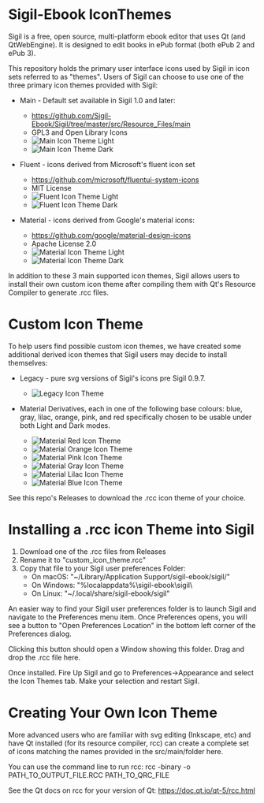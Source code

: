 Sigil-Ebook IconThemes
======================

Sigil is a free, open source, multi-platform ebook editor that uses
Qt (and QtWebEngine). It is designed to edit books in ePub format
(both ePub 2 and ePub 3).

This repository holds the primary user interface icons used by Sigil
in icon sets referred to as "themes".  Users of Sigil can choose to
use one of the three primary icon themes provided with Sigil:

* Main - Default set available in Sigil 1.0 and later:
     * https://github.com/Sigil-Ebook/Sigil/tree/master/src/Resource_Files/main
     * GPL3 and Open Library Icons
     * ![Main Icon Theme Light](https://github.com/Sigil-Ebook/Sigil/blob/master/src/Resource_Files/icon/Main.png)
     * ![Main Icon Theme Dark](https://github.com/Sigil-Ebook/Sigil/blob/master/src/Resource_Files/icon/Main_dark.png)

* Fluent - icons derived from Microsoft's fluent icon set
     * https://github.com/microsoft/fluentui-system-icons
     * MIT License
     * ![Fluent Icon Theme Light](https://github.com/Sigil-Ebook/Sigil/blob/master/src/Resource_Files/icon/Fluent.png)
     * ![Fluent Icon Theme Dark](https://github.com/Sigil-Ebook/Sigil/blob/master/src/Resource_Files/icon/Fluent_dark.png)
     
* Material - icons derived from Google's material icons:
     * https://github.com/google/material-design-icons
     * Apache License 2.0
     * ![Material Icon Theme Light](https://github.com/Sigil-Ebook/Sigil/blob/master/src/Resource_Files/icon/Material.png)
     * ![Material Icon Theme Dark](https://github.com/Sigil-Ebook/Sigil/blob/master/src/Resource_Files/icon/Material_dark.png)

In addition to these 3 main supported icon themes, Sigil allows
users to install their own custom icon theme after compiling
them with Qt's Resource Compiler to generate .rcc files.

Custom Icon Theme
=================
To help users find possible custom icon themes, we have
created some additional derived icon themes that Sigil
users may decide to install themselves:

* Legacy - pure svg versions of Sigil's icons pre Sigil 0.9.7.
     * ![Legacy Icon Theme](https://github.com/Sigil-Ebook/IconThemes/blob/master/images/legacy.png)

* Material Derivatives, each in one of the following
base colours: blue, gray, lilac, orange, pink, and red
specifically chosen to be usable under both Light and Dark modes.
     * ![Material Red Icon Theme](https://github.com/Sigil-Ebook/IconThemes/blob/master/images/material-red.png)
     * ![Material Orange Icon Theme](https://github.com/Sigil-Ebook/IconThemes/blob/master/images/material-orange.png)
     * ![Material Pink Icon Theme](https://github.com/Sigil-Ebook/IconThemes/blob/master/images/material-pink.png)
     * ![Material Gray Icon Theme](https://github.com/Sigil-Ebook/IconThemes/blob/master/images/material-gray.png)
     * ![Material Lilac Icon Theme](https://github.com/Sigil-Ebook/IconThemes/blob/master/images/material-lilac.png)
     * ![Material Blue Icon Theme](https://github.com/Sigil-Ebook/IconThemes/blob/master/images/material-blue.png)

See this repo's Releases to download the .rcc icon theme of your
choice.


Installing a .rcc icon Theme into Sigil
=======================================

1. Download one of the .rcc files from Releases
2. Rename it to "custom_icon_theme.rcc"
3. Copy that file to your Sigil user preferences Folder:
      * On macOS: "~/Library/Application Support/sigil-ebook/sigil/"
      * On Windows: "%localappdata%\sigil-ebook\sigil\
      * On Linux: "~/.local/share/sigil-ebook/sigil\"

An easier way to find your Sigil user preferences folder is to
launch Sigil and navigate to the Preferences menu item.
Once Preferences opens, you will see a button to
"Open Preferences Location" in the bottom left corner
of the Preferences dialog.

Clicking this button should open a Window showing this folder.
Drag and drop the .rcc file here.


Once installed.  Fire Up Sigil and go to
Preferences->Appearance and select the Icon Themes tab.
Make your selection and restart Sigil.


Creating Your Own Icon Theme
============================

More advanced users who are familiar with svg editing
(Inkscape, etc) and have Qt installed (for its resource
compiler, rcc) can create a complete set of icons
matching the names provided in the src/main/folder here.

You can use the command line to run rcc:
rcc -binary -o PATH_TO_OUTPUT_FILE.RCC PATH_TO_QRC_FILE

See the Qt docs on rcc for your version of Qt:
https://doc.qt.io/qt-5/rcc.html
